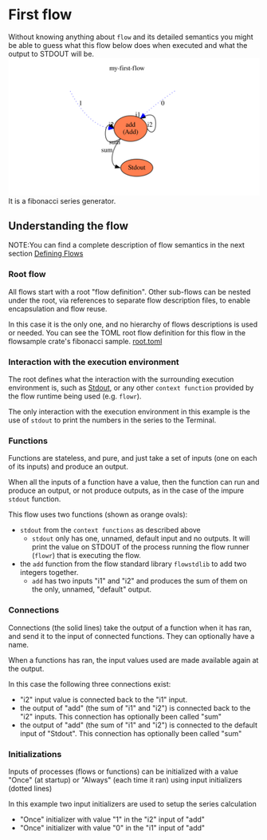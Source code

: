 # First flow
Without knowing anything about `flow` and its detailed semantics you might be able to guess what this flow 
below does when executed and what the output to STDOUT will be. ![First flow](first.svg)
It is a fibonacci series generator.

## Understanding the flow
NOTE:You can find a complete description of flow semantics in the next
section [Defining Flows](../describing/definition_overview.md)

### Root flow
All flows start with a root "flow definition". Other sub-flows can be nested under the root, via references to 
separate flow description files, to enable encapsulation and flow reuse.

In this case it is the only one, and no hierarchy of flows descriptions is used or needed.
You can see the TOML root flow definition for this flow in the flowsample crate's fibonacci sample.
[root.toml](../../flowsamples/fibonacci/root.toml)

### Interaction with the execution environment
The root defines what the interaction with the surrounding execution environment is,
such as [Stdout](../../flowr/src/cli/stdio/stdout.md), or any other `context function` provided by the flow runtime 
being used (e.g. `flowr`).

The only interaction with the execution environment in this example is the use of `stdout` to print the numbers
in the series to the Terminal.

### Functions
Functions are stateless, and pure, and just take a set of inputs (one on each of its inputs) and produce an output.

When all the inputs of a function have a value, then the function can run and produce an output, or not
produce outputs, as in the case of the impure `stdout` function.

This flow uses two functions (shown as orange ovals):
- `stdout` from the `context functions` as described above
  - `stdout` only has one, unnamed, default input and no outputs. It will print the value on STDOUT of the process
  running the flow runner (`flowr`) that is executing the flow.
- the `add` function from the flow standard library `flowstdlib` to add two integers together.
  - `add` has two inputs "i1" and "i2" and produces the sum of them on the only, unnamed, "default" output.

### Connections
Connections (the solid lines) take the output of a function when it has ran, and send it to the input of connected 
functions. They can optionally have a name.

When a functions has ran, the input values used are made available again at the output. 

In this case the following three connections exist:
- "i2" input value is connected back to the "i1" input.
- the output of "add" (the sum of "i1" and "i2") is connected back to the "i2" inputs. This connection has optionally 
  been called "sum"
- the output of "add" (the sum of "i1" and "i2") is connected to the default input of "Stdout". This connection has 
  optionally been called "sum"

### Initializations
Inputs of processes (flows or functions) can be initialized with a value "Once" (at startup) or "Always" (each time 
it ran) using input initializers (dotted lines)

In this example two input initializers are used to setup the series calculation
- "Once" initializer with value "1" in the "i2" input of "add"
- "Once" initializer with value "0" in the "i1" input of "add"